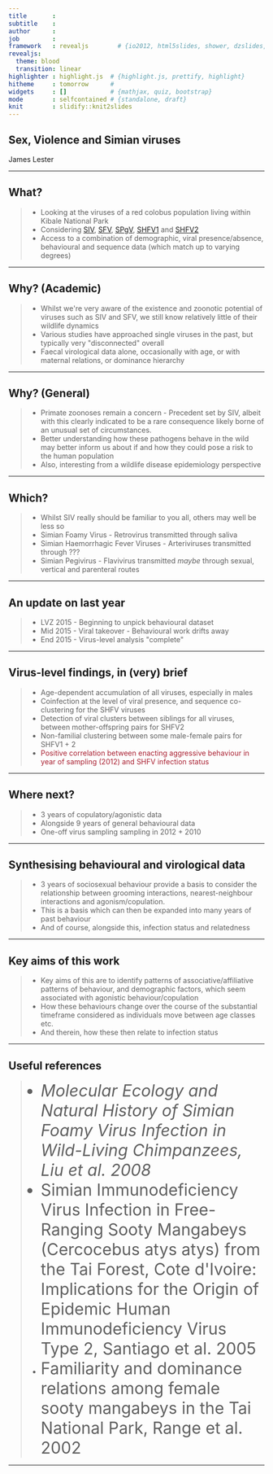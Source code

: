 ```yaml
---
title       : 
subtitle    : 
author      : 
job         : 
framework   : revealjs        # {io2012, html5slides, shower, dzslides, ...}
revealjs: 
  theme: blood
  transition: linear
highlighter : highlight.js  # {highlight.js, prettify, highlight}
hitheme     : tomorrow      # 
widgets     : []            # {mathjax, quiz, bootstrap}
mode        : selfcontained # {standalone, draft}
knit        : slidify::knit2slides
---
```


## Sex, Violence and Simian viruses
James Lester

---

## What?

> * Looking at the viruses of a red colobus population living within Kibale National Park
> * Considering <a href="url">SIV</a>, <a href="url">SFV</a>, <a href="url">SPgV</a>, <a href="url">SHFV1</a> and <a href="url">SHFV2</a>
> * Access to a combination of demographic, viral presence/absence, behavioural and sequence data (which match up to varying degrees)

---

## Why? (Academic)

> * Whilst we're very aware of the existence and zoonotic potential of viruses such as SIV and SFV, we still know relatively little of their wildlife dynamics
> * Various studies have approached single viruses in the past, but typically very "disconnected" overall
> * Faecal virological data alone, occasionally with age, or with maternal relations, or dominance hierarchy

---

## Why? (General)

> * Primate zoonoses remain a concern - Precedent set by SIV, albeit with this clearly indicated to be a rare consequence likely borne of an unusual set of circumstances.
> * Better understanding how these pathogens behave in the wild may better inform us about if and how they could pose a risk to the human population
> * Also, interesting from a wildlife disease epidemiology perspective

---

## Which?

> * Whilst SIV really should be familiar to you all, others may well be less so
> * Simian Foamy Virus - Retrovirus transmitted through saliva
> * Simian Haemorrhagic Fever Viruses - Arteriviruses transmitted through ???
> * Simian Pegivirus - Flavivirus transmitted *maybe* through sexual, vertical and parenteral routes

---

## An update on last year

> * LVZ 2015 - Beginning to unpick behavioural dataset
> * Mid 2015 - Viral takeover - Behavioural work drifts away
> * End 2015 - Virus-level analysis "complete"

--- 

## Virus-level findings, in (very) brief
> * Age-dependent accumulation of all viruses, especially in males
> * Coinfection at the level of viral presence, and sequence co-clustering for the SHFV viruses
> * Detection of viral clusters between siblings for all viruses, between mother-offspring pairs for SHFV2
> * Non-familial clustering between some male-female pairs for SHFV1 + 2
> * <font color=#a23>Positive correlation between enacting aggressive behaviour in year of sampling (2012) and SHFV infection status</font>

---

## Where next? 

> * 3 years of copulatory/agonistic data
> * Alongside 9 years of general behavioural data
> * One-off virus sampling sampling in 2012 + 2010

---

## Synthesising behavioural and virological data

> * 3 years of sociosexual behaviour provide a basis to consider the relationship between grooming interactions, nearest-neighbour interactions and agonism/copulation.
> * This is a basis which can then be expanded into many years of past behaviour
> * And of course, alongside this, infection status and relatedness

---

## Key aims of this work

> * Key aims of this are to identify patterns of associative/affiliative patterns of behaviour, and demographic factors, which seem associated with agonistic behaviour/copulation
> * How these behaviours change over the course of the substantial timeframe considered as individuals move between age classes etc.
> * And therein, how these then relate to infection status

---

## Useful references
<i> <font size="6">
> * Molecular Ecology and Natural History of Simian Foamy Virus Infection in Wild-Living Chimpanzees, Liu et al. 2008</i>
> * Simian Immunodeficiency Virus Infection in Free-Ranging Sooty Mangabeys (Cercocebus atys atys) from the Tai Forest, Cote d'Ivoire: Implications for the Origin of Epidemic Human Immunodeficiency Virus Type 2, Santiago et al. 2005
> * Familiarity and dominance relations among female sooty mangabeys in the Tai National Park, Range et al. 2002</font></i>

---
